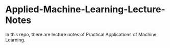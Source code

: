 # Applied-Machine-Learning-Lecture-Notes 
In this repo, there are lecture notes of Practical Applications of Machine Learning.
